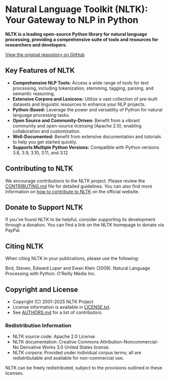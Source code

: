 # Natural Language Toolkit (NLTK): Your Gateway to NLP in Python

**NLTK is a leading open-source Python library for natural language processing, providing a comprehensive suite of tools and resources for researchers and developers.**

[View the original repository on GitHub](https://github.com/nltk/nltk)

## Key Features of NLTK

*   **Comprehensive NLP Tools:** Access a wide range of tools for text processing, including tokenization, stemming, tagging, parsing, and semantic reasoning.
*   **Extensive Corpora and Lexicons:** Utilize a vast collection of pre-built datasets and linguistic resources to enhance your NLP projects.
*   **Python-Based:** Leverage the power and versatility of Python for natural language processing tasks.
*   **Open Source and Community-Driven:** Benefit from a vibrant community and open-source licensing (Apache 2.0), enabling collaboration and customization.
*   **Well-Documented:** Benefit from extensive documentation and tutorials to help you get started quickly.
*   **Supports Multiple Python Versions:** Compatible with Python versions 3.8, 3.9, 3.10, 3.11, and 3.12

## Contributing to NLTK

We encourage contributions to the NLTK project.  Please review the [CONTRIBUTING.md](CONTRIBUTING.md) file for detailed guidelines. You can also find more information on [how to contribute to NLTK](https://www.nltk.org/contribute.html) on the official website.

## Donate to Support NLTK

If you've found NLTK to be helpful, consider supporting its development through a donation. You can find a link on the NLTK homepage to donate via PayPal.

## Citing NLTK

When citing NLTK in your publications, please use the following:

Bird, Steven, Edward Loper and Ewan Klein (2009).
Natural Language Processing with Python.  O'Reilly Media Inc.

## Copyright and License

*   Copyright (C) 2001-2025 NLTK Project
*   License information is available in [LICENSE.txt](LICENSE.txt).
*   See [AUTHORS.md](AUTHORS.md) for a list of contributors.

### Redistribution Information

*   NLTK source code: Apache 2.0 License
*   NLTK documentation: Creative Commons Attribution-Noncommercial-No Derivative Works 3.0 United States license.
*   NLTK corpora: Provided under individual corpus terms; all are redistributable and available for non-commercial use.

NLTK can be freely redistributed, subject to the provisions outlined in these licenses.